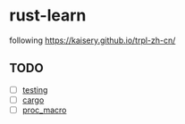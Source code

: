 # rust-learn
following https://kaisery.github.io/trpl-zh-cn/
## TODO
- [ ] [testing](https://kaisery.github.io/trpl-zh-cn/ch11-00-testing.html)
- [ ] [cargo](https://kaisery.github.io/trpl-zh-cn/ch14-00-more-about-cargo.html)
- [ ] [proc_macro](https://kaisery.github.io/trpl-zh-cn/ch19-06-macros.html#用于从属性生成代码的过程宏)